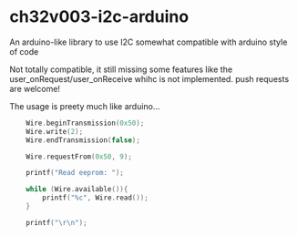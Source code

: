 # ch32v003-i2c-arduino
An arduino-like library to use I2C somewhat compatible with arduino style of code

Not totally compatible, it still missing some features like the user_onRequest/user_onReceive whihc is not implemented.
push requests are welcome!

The usage is preety much like arduino...

```cpp
    Wire.beginTransmission(0x50);
    Wire.write(2);
    Wire.endTransmission(false);

    Wire.requestFrom(0x50, 9);

    printf("Read eeprom: ");

    while (Wire.available()){
        printf("%c", Wire.read());
    }

    printf("\r\n");
```
